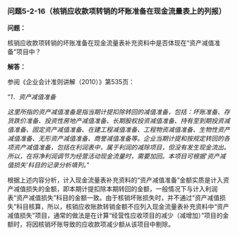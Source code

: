 ### 问题5-2-16（核销应收款项转销的坏账准备在现金流量表上的列报）

**问题：**

核销应收款项转销的坏账准备在现金流量表补充资料中是否体现在“资产减值准备”项目中？

**解答：**

参阅《企业会计准则讲解（2010）》第535页：

“*1．资产减值准备*

*这里所指的资产减值准备是指当期计提扣除转回的减值准备，包括：坏账准备、存货跌价准备、投资性房地产减值准备、长期股权投资减值准备、持有至到期投资减值准备、固定资产减值准备、在建工程减值准备、工程物资减值准备、生物性资产减值准备、无形资产减值准备、商誉减值准备等。企业当期计提和按规定转回的各项资产减值准备，包括在利润表中，属于利润的减除项目，但没有发生现金流出。所以，在将净利润调节为经营活动现金流量时，需要加回。本项目可根据‘资产减值损失’科目的记录分析填列。*”

根据上述内容分析，计入现金流量表补充资料的“资产减值准备”金额实质是计入资产减值损失的金额，即本期计提扣除本期转回的金额，一般情况下与计入利润表“资产减值损失”科目的金额一致。由于核销坏账损失时，并不通过“资产减值损失”科目核算，所以，核销应收账款转销金额不应列入现金流量表补充资料中“资产减值损失”项目，通常的做法是在计算“经营性应收项目的减少（减增加）”项目的金额时，将因核销坏账导致的应收款项减少额从该项目中剔除。